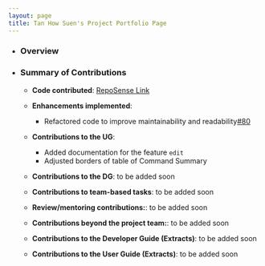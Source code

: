 ```yaml
---
layout: page
title: Tan How Suen's Project Portfolio Page
---
```


- ### Overview
- ### Summary of Contributions
    - **Code contributed**: [RepoSense Link](https://nus-cs2103-ay2223s1.github.io/tp-dashboard/?search=howsuen&breakdown=true)

    - **Enhancements implemented**: 
      - Refactored code to improve maintainability and readability[\#80](https://github.com/AY2223S1-CS2103T-W15-4/tp/pull/80)

    - **Contributions to the UG**:
      - Added documentation for the feature `edit`
      - Adjusted borders of table of Command Summary

    - **Contributions to the DG**: to be added soon

    - **Contributions to team-based tasks**: to be added soon

    - **Review/mentoring contributions:**: to be added soon

    - **Contributions beyond the project team:**: to be added soon

    - **Contributions to the Developer Guide (Extracts)**: to be added soon

    - **Contributions to the User Guide (Extracts)**: to be added soon

